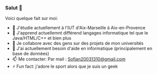 ### Salut 👋




Voici quelque fait sur moi:

- 🔭 J'étudie actuellement à l'IUT d'Aix-Marseille à Aix-en-Provence
- 🌱 J'apprend actuellemnt différend langages informatique tel que le Java/HTML/C++ et bien plus
- 👯 Je collabore avec des gens sur des projets de mon universités 
- 🤔 J'ai actuellement besoin d'aide en informatique (principalement en base de données)
- 📫 Me contacter: Par mail : Sofian20031310@gmail.com
- ⚡ Fun fact: j'adore le sport alors que je suis un geek

